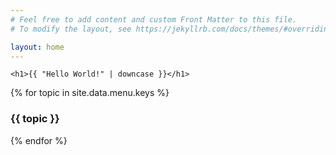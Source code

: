 ```yaml
---
# Feel free to add content and custom Front Matter to this file.
# To modify the layout, see https://jekyllrb.com/docs/themes/#overriding-theme-defaults

layout: home
---
```


    <h1>{{ "Hello World!" | downcase }}</h1>

<!-- 1st level -->
{% for topic in site.data.menu.keys %}
<h3>{{ topic }}</h3>
{% endfor %}
